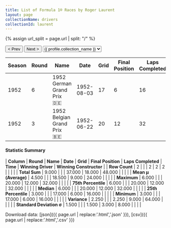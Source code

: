 ```yaml
---
title: List of Formula 1® Races by Roger Laurent
layout: page
collectionName: drivers
collectionId: laurent
---
```


{% assign url_split = page.url | split: "/" %}
<div id="collection-navigation">
<button onclick="selector.options[selector.selectedIndex-1].value && (window.location = selector.options[selector.selectedIndex-1].value);">&lt; Prev</button>
<button onclick="selector.options[selector.selectedIndex+1].value && (window.location = selector.options[selector.selectedIndex+1].value);">Next &gt;</button>
<select id="selector" onchange="this.options[this.selectedIndex].value && (window.location = this.options[this.selectedIndex].value);">
  {% for collectionId in site.data[page.collectionName].refs %}
    {% if collectionId == page.collectionId %}
      {% assign selected = "selected" %}
    {% else %}
      {% assign selected = "" %}
    {% endif %}
    {% assign profile = site.data[page.collectionName][collectionId].profile %}
    <option value="/f1/{{ page.collectionName }}/{{ collectionId }}/{{ url_split[4] }}" {{ selected }}>{{ profile.collection_name }}</option>
  {% endfor %}
</select>
</div>

| Season | Round | Name | Date | Grid | Final Position | Laps Completed | Time | Winning Driver | Winning Constructor |
|--|--|--|--|--|--|--|--|--|--|
| 1952 | 6 | 1952 German Grand Prix 🇩🇪 | 1952-08-03 | 17 | 6 | 16 |   | Alberto Ascari 🇮🇹 | Ferrari 🇮🇹 |
| 1952 | 3 | 1952 Belgian Grand Prix 🇧🇪 | 1952-06-22 | 20 | 12 | 32 |   | Alberto Ascari 🇮🇹 | Ferrari 🇮🇹 |

#### Statistic Summary

| **Column** | **Round** | **Name** | **Date** | **Grid** | **Final Position** | **Laps Completed** | **Time** | **Winning Driver** | **Winning Constructor** |
| **Row Count** | 2 |  |  | 2 | 2 | 2 |  |  |  |
| **Total Sum** | 9.000 |  |  | 37.000 | 18.000 | 48.000 |  |  |  |
| **Mean μ (Average)** | 4.500 |  |  | 18.500 | 9.000 | 24.000 |  |  |  |
| **Maximum** | 6.000 |  |  | 20.000 | 12.000 | 32.000 |  |  |  |
| **75th Percentile** | 6.000 |  |  | 20.000 | 12.000 | 32.000 |  |  |  |
| **Median** | 6.000 |  |  | 20.000 | 12.000 | 32.000 |  |  |  |
| **25th Percentile** | 3.000 |  |  | 17.000 | 6.000 | 16.000 |  |  |  |
| **Minimum** | 3.000 |  |  | 17.000 | 6.000 | 16.000 |  |  |  |
| **Variance** | 2.250 |  |  | 2.250 | 9.000 | 64.000 |  |  |  |
| **Standard Deviation σ** | 1.500 |  |  | 1.500 | 3.000 | 8.000 |  |  |  |

Download data: [json]({{ page.url | replace:'.html','.json' }}), [csv]({{ page.url | replace:'.html','.csv' }})
